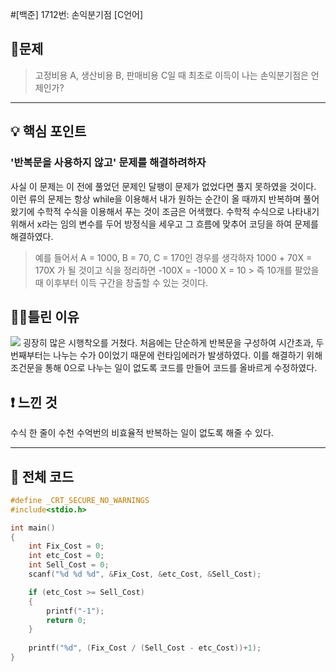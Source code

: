 #[백준] 1712번: 손익분기점 [C언어]

## 📑문제
> 고정비용 A, 생산비용 B, 판매비용 C일 때 최초로 이득이 나는 손익분기점은 언제인가?

* * *
## 💡 핵심 포인트
### '반복문을 사용하지 않고' 문제를 해결하려하자

사실 이 문제는 이 전에 풀었던 문제인 달팽이 문제가 없었다면 풀지 못하였을 것이다. 이런 류의 문제는 항상 while을 이용해서 내가 원하는 순간이 올 때까지 반복하며 풀어왔기에 수학적 수식을 이용해서 푸는 것이 조금은 어색했다. 수학적 수식으로 나타내기 위해서 x라는 임의 변수를 두어 방정식을 세우고 그 흐름에 맞추어 코딩을 하여 문제를 해결하였다.

> 예를 들어서 A = 1000, B = 70, C = 170인 경우를 생각하자
1000 + 70X = 170X 가 될 것이고 식을 정리하면
-100X = -1000
X = 10 > 즉 10개를 팔았을 때 이후부터 이득 구간을 창출할 수 있는 것이다.




## **🤦‍♂️틀린 이유**
![](https://images.velog.io/images/shin75492/post/5450871d-39af-49c0-a279-35270b89546e/%EC%BA%A1%EC%B2%98.PNG)
굉장히 많은 시행착오를 거쳤다. 처음에는 단순하게 반복문을 구성하여 시간초과, 두 번째부터는 나누는 수가 0이었기 때문에 런타임에러가 발생하였다. 이를 해결하기 위해 조건문을 통해 0으로 나누는 일이 없도록 코드를 만들어 코드를 올바르게 수정하였다. 

## ❗ 느낀 것
수식 한 줄이 수천 수억번의 비효율적 반복하는 일이 없도록 해줄 수 있다.
_ _ _
## **🧾 전체 코드**
```c
#define _CRT_SECURE_NO_WARNINGS 
#include<stdio.h>

int main()
{
	int Fix_Cost = 0;
	int etc_Cost = 0;
	int Sell_Cost = 0;
	scanf("%d %d %d", &Fix_Cost, &etc_Cost, &Sell_Cost);

	if (etc_Cost >= Sell_Cost)
	{
		printf("-1");
		return 0;
	}
	
	printf("%d", (Fix_Cost / (Sell_Cost - etc_Cost))+1);
}

```